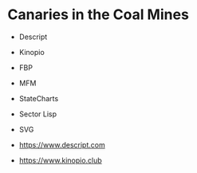 # Canaries in the Coal Mines
- Descript
- Kinopio
- FBP
- MFM
- StateCharts
- Sector Lisp
- SVG

- https://www.descript.com
- https://www.kinopio.club